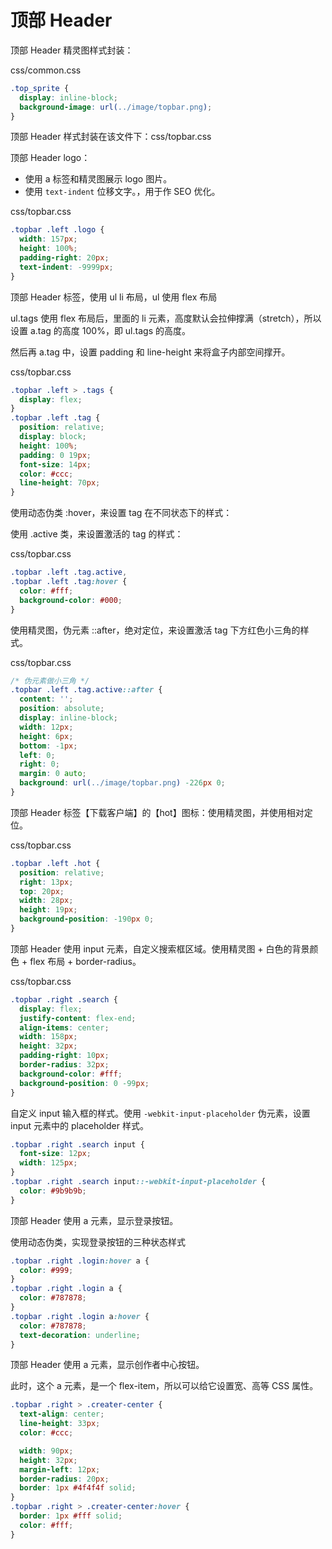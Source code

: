 # 顶部 Header

顶部 Header 精灵图样式封装：

css/common.css

```css
.top_sprite {
  display: inline-block;
  background-image: url(../image/topbar.png);
}
```

顶部 Header 样式封装在该文件下：css/topbar.css

顶部 Header logo：

- 使用 a 标签和精灵图展示 logo 图片。
- 使用 `text-indent` 位移文字。，用于作 SEO 优化。

css/topbar.css

```css
.topbar .left .logo {
  width: 157px;
  height: 100%;
  padding-right: 20px;
  text-indent: -9999px;
}
```

顶部 Header 标签，使用 ul li 布局，ul 使用 flex 布局

ul.tags 使用 flex 布局后，里面的 li 元素，高度默认会拉伸撑满（stretch），所以设置 a.tag 的高度 100%，即 ul.tags 的高度。

然后再 a.tag 中，设置 padding 和 line-height 来将盒子内部空间撑开。

css/topbar.css

```css
.topbar .left > .tags {
  display: flex;
}
.topbar .left .tag {
  position: relative;
  display: block;
  height: 100%;
  padding: 0 19px;
  font-size: 14px;
  color: #ccc;
  line-height: 70px;
}
```

使用动态伪类 :hover，来设置 tag 在不同状态下的样式：

使用 .active 类，来设置激活的 tag 的样式：

css/topbar.css

```css
.topbar .left .tag.active,
.topbar .left .tag:hover {
  color: #fff;
  background-color: #000;
}
```

使用精灵图，伪元素 ::after，绝对定位，来设置激活 tag 下方红色小三角的样式。

css/topbar.css

```css
/* 伪元素做小三角 */
.topbar .left .tag.active::after {
  content: '';
  position: absolute;
  display: inline-block;
  width: 12px;
  height: 6px;
  bottom: -1px;
  left: 0;
  right: 0;
  margin: 0 auto;
  background: url(../image/topbar.png) -226px 0;
}
```

顶部 Header 标签【下载客户端】的【hot】图标：使用精灵图，并使用相对定位。

css/topbar.css

```css
.topbar .left .hot {
  position: relative;
  right: 13px;
  top: 20px;
  width: 28px;
  height: 19px;
  background-position: -190px 0;
}
```

顶部 Header 使用 input 元素，自定义搜索框区域。使用精灵图 + 白色的背景颜色 + flex 布局 + border-radius。

css/topbar.css

```css
.topbar .right .search {
  display: flex;
  justify-content: flex-end;
  align-items: center;
  width: 158px;
  height: 32px;
  padding-right: 10px;
  border-radius: 32px;
  background-color: #fff;
  background-position: 0 -99px;
}
```

自定义 input 输入框的样式。使用 `-webkit-input-placeholder` 伪元素，设置 input 元素中的 placeholder 样式。

```css
.topbar .right .search input {
  font-size: 12px;
  width: 125px;
}
.topbar .right .search input::-webkit-input-placeholder {
  color: #9b9b9b;
}
```

顶部 Header 使用 a 元素，显示登录按钮。

使用动态伪类，实现登录按钮的三种状态样式

```css
.topbar .right .login:hover a {
  color: #999;
}
.topbar .right .login a {
  color: #787878;
}
.topbar .right .login a:hover {
  color: #787878;
  text-decoration: underline;
}
```

顶部 Header 使用 a 元素，显示创作者中心按钮。

此时，这个 a 元素，是一个 flex-item，所以可以给它设置宽、高等 CSS 属性。

```css
.topbar .right > .creater-center {
  text-align: center;
  line-height: 33px;
  color: #ccc;

  width: 90px;
  height: 32px;
  margin-left: 12px;
  border-radius: 20px;
  border: 1px #4f4f4f solid;
}
.topbar .right > .creater-center:hover {
  border: 1px #fff solid;
  color: #fff;
}
```
